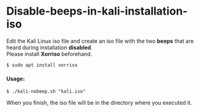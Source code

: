 # Disable-beeps-in-kali-installation-iso
Edit the Kali Linux iso file and create an iso file with the two **beeps** that are heard during installation **disabled**.
<br>
Please install **Xorriso** beforehand.
```
$ sudo apt install xorriso
```

#### Usage: 

```
$ ./kali-nobeep.sh "kali.iso"
```

When you finish, the iso file will be in the directory where you executed it.
